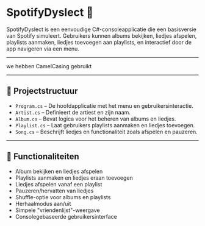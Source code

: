 # SpotifyDyslect 🎵

SpotifyDyslect is een eenvoudige C#-consoleapplicatie die een basisversie van Spotify simuleert. Gebruikers kunnen albums bekijken, liedjes afspelen, playlists aanmaken, liedjes toevoegen aan playlists, en interactief door de app navigeren via een menu.

---
we hebben CamelCasing gebruikt

---

## 📁 Projectstructuur

- `Program.cs` – De hoofdapplicatie met het menu en gebruikersinteractie.
- `Artist.cs` – Definieert de artiest en zijn naam.
- `Album.cs` – Bevat logica voor het beheren van albums en liedjes.
- `Playlist.cs` – Laat gebruikers playlists aanmaken en liedjes toevoegen.
- `Song.cs` – Beschrijft liedjes en functionaliteit zoals afspelen en pauzeren.

---

## 🧠 Functionaliteiten

- Album bekijken en liedjes afspelen
- Playlists aanmaken en liedjes eraan toevoegen
- Liedjes afspelen vanaf een playlist
- Pauzeren/hervatten van liedjes
- Shuffle-optie voor albums en playlists
- Herhaalmodus aan/uit
- Simpele "vriendenlijst"-weergave
- Consolegebaseerde gebruikersinterface


